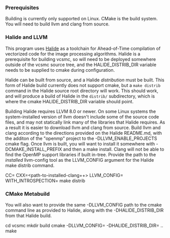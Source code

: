 ### Prerequisites

Building is currently only supported on Linux.
CMake is the build system.
You will need to build llvm and clang from source.

### Halide and LLVM

This program uses [Halide](https://github.com/halide/Halide) as a toolchain for Ahead-of-Time compilation of vectorized
code for the image processing algorithms. Halide is a prerequisite for building vcsmc, so will need to be deployed
somewhere outside of the vcsmc source tree, and the HALIDE_DISTRIB_DIR variable needs to be supplied to cmake during
configuration.

Halide can be built from source, and a Halide *distribution* must be built. This form of Halide build currently does not
support cmake, but a ```make distrib``` command in the Halide source root directory will work. This should work, and
will produce a build of Halide in the ```distrib/``` subdirectory, which is where the cmake HALIDE_DISTRIB_DIR variable
should point.

Building Halide requires LLVM 8.0 or newer. On some Linux systems the system-installed version of llvm doesn't include
some of the source code files, and may not statically link many of the libraries that Halide requires. As a result it
is easier to download llvm and clang from source. Build llvm and clang according to the directions provided on the Halide
README.md, with the additon of the "openmp" project to the -DLLVM_ENABLE_PROJECTS cmake flag. Once llvm is built, you
will want to install it somewhere with -DCMAKE_INSTALL_PREFIX and then a make install. Clang will not be able to find
the OpenMP support libraries if built in-tree. Provide the path to the *installed* llvm-config tool as the LLVM_CONFIG
argument for the Halide make distrib command.

CC=<path-to-installed-clang> CXX=<path-to-installed-clang++> LLVM_CONFIG=<path-to-installed-llvm-config>
    WITH_INTROSPECTION= make distrib

### CMake Metabuild

You will also want to provide the same -DLLVM_CONFIG path to the cmake command line as provided to Halide, along with
the -DHALIDE_DISTRIB_DIR from that Halide build.

cd vcsmc
mkdir build
cmake -DLLVM_CONFIG=<path> -DHALIDE_DISTRIB_DIR=<path> ..
make

